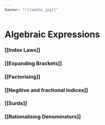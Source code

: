 ```yaml
---
banner: "![[maths.jpg]]"
---
```

# Algebraic Expressions

### [[Index Laws]]

### [[Expanding Brackets]]

### [[Factorising]]

### [[Negitive and fractional indices]]

### [[Surds]]

### [[Rationalising Denominators]]

